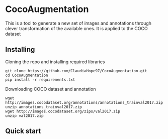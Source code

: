 # CocoAugmentation

This is a tool to generate a new set of images and annotations through clever transformation of the available ones.
It is applied to the COCO dataset

## Installing

Cloning the repo and installing required libraries
```
git clone https://github.com/ClaudiaHope97/CocoAugmentation.git
cd CocoAugmentation
pip install -r requirements.txt
```

Downloading COCO dataset and annotation

```
wget http://images.cocodataset.org/annotations/annotations_trainval2017.zip
unzip annotations_trainval2017.zip
wget http://images.cocodataset.org/zips/val2017.zip
unzip val2017.zip
```

## Quick start